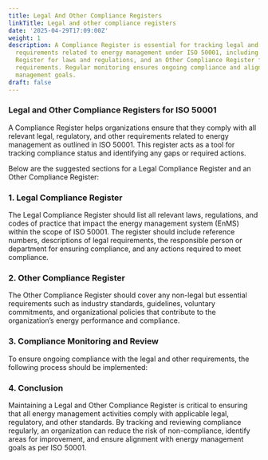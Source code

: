 ```yaml
---
title: Legal And Other Compliance Registers
linkTitle: Legal and other compliance registers
date: '2025-04-29T17:09:00Z'
weight: 1
description: A Compliance Register is essential for tracking legal and regulatory
  requirements related to energy management under ISO 50001, including a Legal Compliance
  Register for laws and regulations, and an Other Compliance Register for non-legal
  requirements. Regular monitoring ensures ongoing compliance and alignment with energy
  management goals.
draft: false
---
```


### Legal and Other Compliance Registers for ISO 50001

A Compliance Register helps organizations ensure that they comply with all relevant legal, regulatory, and other requirements related to energy management as outlined in ISO 50001. This register acts as a tool for tracking compliance status and identifying any gaps or required actions.

Below are the suggested sections for a Legal Compliance Register and an Other Compliance Register:

<!-- Unsupported block type: divider -->

### 1. Legal Compliance Register

The Legal Compliance Register should list all relevant laws, regulations, and codes of practice that impact the energy management system (EnMS) within the scope of ISO 50001. The register should include reference numbers, descriptions of legal requirements, the responsible person or department for ensuring compliance, and any actions required to meet compliance.

<!-- Unsupported block type: divider -->

### 2. Other Compliance Register

The Other Compliance Register should cover any non-legal but essential requirements such as industry standards, guidelines, voluntary commitments, and organizational policies that contribute to the organization’s energy performance and compliance.

<!-- Unsupported block type: divider -->

### 3. Compliance Monitoring and Review

To ensure ongoing compliance with the legal and other requirements, the following process should be implemented:

<!-- Unsupported block type: divider -->

### 4. Conclusion

Maintaining a Legal and Other Compliance Register is critical to ensuring that all energy management activities comply with applicable legal, regulatory, and other standards. By tracking and reviewing compliance regularly, an organization can reduce the risk of non-compliance, identify areas for improvement, and ensure alignment with energy management goals as per ISO 50001.